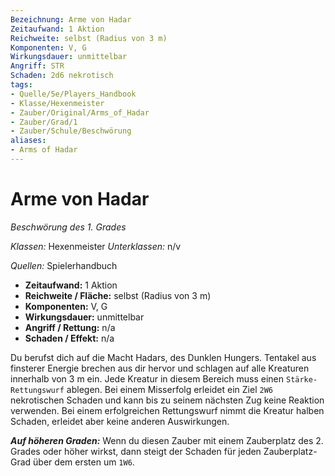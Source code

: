 ```yaml
---
Bezeichnung: Arme von Hadar
Zeitaufwand: 1 Aktion
Reichweite: selbst (Radius von 3 m)
Komponenten: V, G
Wirkungsdauer: unmittelbar
Angriff: STR
Schaden: 2d6 nekrotisch
tags: 
- Quelle/5e/Players_Handbook
- Klasse/Hexenmeister
- Zauber/Original/Arms_of_Hadar
- Zauber/Grad/1
- Zauber/Schule/Beschwörung
aliases: 
- Arms of Hadar
---
```

# Arme von Hadar
_Beschwörung des 1. Grades_

_Klassen:_ Hexenmeister
_Unterklassen:_  n/v

_Quellen:_ Spielerhandbuch

- **Zeitaufwand:** 1 Aktion
- **Reichweite / Fläche:** selbst (Radius von 3 m)
- **Komponenten:** V, G
- **Wirkungsdauer:** unmittelbar
- **Angriff / Rettung:** n/a
- **Schaden / Effekt:**  n/a

Du berufst dich auf die Macht Hadars, des Dunklen Hungers. Tentakel aus finsterer Energie brechen aus dir hervor und schlagen auf alle Kreaturen innerhalb von 3 m ein. Jede Kreatur in diesem Bereich muss einen `Stärke-Rettungswurf` ablegen. Bei einem Misserfolg erleidet ein Ziel `2W6` nekrotischen Schaden und kann bis zu seinem nächsten Zug keine Reaktion verwenden. Bei einem erfolgreichen Rettungswurf nimmt die Kreatur halben Schaden, erleidet aber keine anderen Auswirkungen.

**_Auf höheren Graden:_** Wenn du diesen Zauber mit einem Zauberplatz des 2. Grades oder höher wirkst, dann steigt der Schaden für jeden Zauberplatz-Grad über dem ersten um `1W6`.